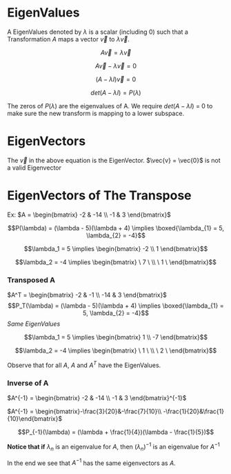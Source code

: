 # EigenValues

A EigenValues denoted by $\lambda$ is a scalar (including 0) such that a Transformation $A$ maps a vector $\vec{v}$ to $\lambda\vec{v}$.

$$A\vec{v} = \lambda\vec{v}$$

$$A\vec{v} - \lambda\vec{v} = 0$$

$$(A -\lambda I)\vec{v} = 0 $$

$$det(A -\lambda I) = P(\lambda)$$

The zeros of $P(\lambda)$ are the eigenvalues of A. We require $det(A -\lambda I)$ = 0 to make sure the new transform is mapping to a lower subspace.



# EigenVectors
The $\vec{v}$ in the above equation is the EigenVector.
$\vec{v} = \vec{0}$ is not a valid Eigenvector

# EigenVectors of The Transpose
Ex: $A = \begin{bmatrix} -2 & -14 \\ -1 & 3 \end{bmatrix}$

$$P(\lambda) = (\lambda - 5)(\lambda + 4) \implies \boxed{\lambda_{1} = 5, \lambda_{2} = -4}$$

$$\lambda_1 = 5 \implies \begin{bmatrix} -2 \\ 1 \end{bmatrix}$$

$$\lambda_2 = -4 \implies \begin{bmatrix} \ 7 \ \\ \ 1 \ \end{bmatrix}$$

### Transposed A

$A^T = \begin{bmatrix} -2 & -1 \\ -14 & 3 \end{bmatrix}$
$$P_T(\lambda) = (\lambda - 5)(\lambda + 4) \implies \boxed{\lambda_{1} = 5, \lambda_{2} = -4}$$
*Same EigenValues*

$$\lambda_1 = 5 \implies \begin{bmatrix} 1 \\ -7 \end{bmatrix}$$

$$\lambda_2 = -4 \implies \begin{bmatrix} \ 1 \ \\ \ 2 \ \end{bmatrix}$$


Observe that for all $A$, $A$ and $A^T$ have the EigenValues.

### Inverse of A

$A^{-1} = \begin{bmatrix} -2 & -14 \\ -1 & 3 \end{bmatrix}^{-1}$

$A^{-1} = \begin{bmatrix}-\frac{3}{20}&-\frac{7}{10}\\ -\frac{1}{20}&\frac{1}{10}\end{bmatrix}$

$$P_{-1}(\lambda) = (\lambda + \frac{1}{4})(\lambda - \frac{1}{5})$$

**Notice that if** $\lambda_n$ is an eigenvalue for $A$, then $(\lambda_n)^{-1}$ is an eigenvalue for $A^{-1}$

In the end we see that $A^{-1}$ has the same eigenvectors as $A$.